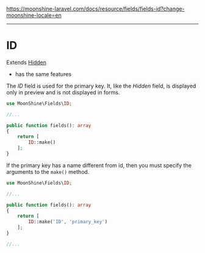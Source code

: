 https://moonshine-laravel.com/docs/resource/fields/fields-id?change-moonshine-locale=en

------

# ID

Extends [Hidden](https://moonshine-laravel.com/docs/resource/fields/fields-hidden)
* has the same features  

The *ID* field is used for the primary key.
It, like the *Hidden* field, is displayed only in preview and is not displayed in forms.

```php
use MoonShine\Fields\ID;

//...

public function fields(): array
{
    return [
        ID::make()
    ];
}
```

If the primary key has a name different from id, then you must specify the arguments to the `make()` method.

```php
use MoonShine\Fields\ID;

//...

public function fields(): array
{
    return [
        ID::make('ID', 'primary_key')
    ];
}

//...
```
